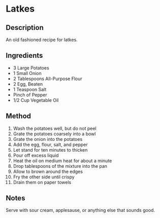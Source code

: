 # Latkes

## Description
An old fashioned recipe for latkes.

## Ingredients
* 3 Large Potatoes
* 1 Small Onion
* 2 Tablespoons All-Purpose Flour
* 2 Egg, Beaten
* 1 Teaspoon Salt
* Pinch of Pepper
* 1/2 Cup Vegetable Oil

## Method
1. Wash the potatoes well, but do not peel  
2. Grate the potatoes coarsely into a bowl
3. Grate the onion into the potatoes  
4. Add the egg, flour, salt, and pepper
5. Let stand for ten minutes to thicken
6. Pour off excess liquid
7. Heat the oil on medium heat for about a minute
8. Drop tablespoons of the mixture into the pan
9. Allow to brown around the edges
10. Fry the other side until crispy
11. Drain them on paper towels

## Notes
Serve with sour cream, applesause, or anything else that sounds good.

